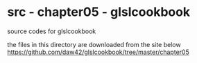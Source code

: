 src - chapter05 - glslcookbook
===============

source codes for glslcookbook <br/>

the files in this directory are downloaded from the site below <br/>
https://github.com/daw42/glslcookbook/tree/master/chapter05 <br/>

